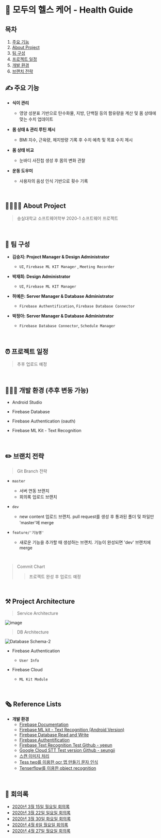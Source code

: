# 🏃 모두의 헬스 케어 - Health Guide  

## 목차
1. [주요 기능](#주요-기능)
2. [About Project](#about-project)
3. [팀 구성](팀-구성)
4. [프로젝트 일정](프로젝트일정)
5. [개발 환경](개발-환경-(추후-변동-가능))
6. [브랜치 전략](브랜치-전략)

## ✍️ 주요 기능

* **식이 관리**

  * 영양 성분표 기반으로 탄수화물, 지방, 단백질 등의 함유량을 계산 및 몸 상태에 맞는 수치 업데이트

* **몸 상태 & 관리 루틴 제시**

  * BMI 지수, 근육량, 체지방량 기록 후 수치 예측 및 목표 수치 제시
  

* **몸 상태 비교**

  * 눈바디 사진첩 생성 후 몸의 변화 관찰
  
  
* **운동 도우미**

  * 사용자의 음성 인식 기반으로 횟수 기록 
  
<br/>

## 👩‍👩‍👧‍👧 About Project 

> 숭실대학교 소프트웨어학부 2020-1 소프트웨어 프로젝트
<br/>

## 💁 팀 구성
  * **김승지: Project Manager & Design Administrator**
  
    * ` UI `, ` Firebase ML KIT Manager ` , ` Meeting Recorder `
    
  * **박재희: Design Administrator**
  
    * ` UI `, ` Firebase ML KIT Manager `
    
  * **허예은: Server Manager & Database Administrator**
  
    * ` Firebase Authentification `, ` Firebase Database Connector `
    
  * **박정아: Server Manager & Database Administrator**
  
    * ` Firebase Database Connector `, ` Schedule Manager `

<br/>

## ⏰   프로젝트 일정
> 추후 업로드 예정

<br/>


## 👩🏻‍💻  개발 환경 (추후 변동 가능)
* Android Studio

* Firebase Database

* Firebase Authentication (oauth)

* Firebase ML Kit - Text Recognition


<br/>

## ✏️  브랜치 전략
> Git Branch 전략

  * ` master `
  
    * 서버 연동 브랜치 
    * 회의록 업로드 브랜치
  
  * ` dev `
  
    * new content 업로드 브랜치. pull request를 생성 후 통과된 폴더 및 파일만 'master'에 merge
   
 *  ` feature/'기능명' `
 
    * 새로운 기능을 추가할 때 생성하는 브랜치. 기능이 완성되면 'dev' 브랜치에 merge

<br/>

> Commit Chart
>  > 프로젝트 완성 후 업로드 예정

<br/>

## ⚒   Project Architecture

> Service Architecture

![image](https://user-images.githubusercontent.com/43927910/77143955-0221e280-6ac8-11ea-8338-da5ff079bb4c.png)

> DB Architecture

![Database Schema-2](https://user-images.githubusercontent.com/28800101/80948724-a91acd80-8e2d-11ea-9b09-09b8ac3ac361.png)

  - Firebase Authentication 
  
    - ` User Info `
    
  - Firebase Cloud 
    - ` ML Kit Module `
    
<br/>

 ## 🗞  Reference Lists
  - **개발 환경**
    - [Firebase Documentation](https://firebase.google.com/docs/ )
    - [Firebase ML kit - Text Recognition (Android Version)](https://firebase.google.com/docs/ml-kit/android/recognize-text)
    - [Firebase Database Read and Write](https://firebase.google.com/docs/database/android/read-and-write?hl=ko )
    - [Firebase Authentification](https://firebase.google.com/docs/auth/android/firebaseui )
    - [Firebase Text Recognition Test Github - yeeun]( https://github.com/yeahsilver/hText-Recognition-Test)
    - [Google Cloud STT Test version Github - seungji]( https://github.com/seungjikim/Speech_to_text )
    - [스캔 이미지 처리](https://www.opentutorials.org/module/3811/25283)
    - [Tess two를 이용한 ocr 앱 만들기 문자 인식](https://hjiee.tistory.com/entry/Android-TessTwo를-이용한-OCR-앱-만들기문자인식)
    - [Tenserflow를 이용한 object recognition](https://cloud.google.com/solutions/creating-object-detection-application-tensorflow?hl=ko)

    

<br/>  

## 📑  회의록
- [2020년 3월 15일 월요일 회의록](./meeting-record/20200315.md )
- [2020년 3월 22일 일요일 회의록](./meeting-record/20200322.md)
- [2020년 3월 30일 화요일 회의록](./meeting-record/20200331.md )
- [2020년 4월 6일 월요일 회의록](./meeting-record/20200408.md)
- [2020년 4월 27일 월요일 회의록](./meeting-record/20200427.md)

   
   
